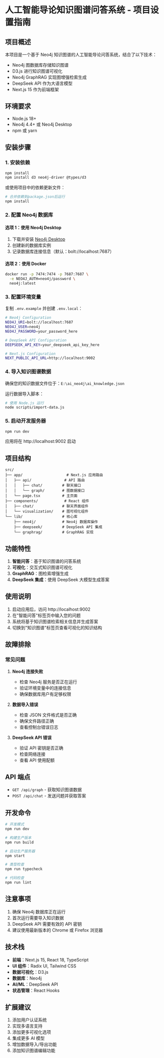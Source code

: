 # 人工智能导论知识图谱问答系统 - 项目设置指南

## 项目概述

本项目是一个基于 Neo4j 知识图谱的人工智能导论问答系统，结合了以下技术：
- Neo4j 图数据库存储知识图谱
- D3.js 进行知识图谱可视化
- Neo4j GraphRAG 实现图增强检索生成
- DeepSeek API 作为大语言模型
- Next.js 15 作为前端框架

## 环境要求

- Node.js 18+ 
- Neo4j 4.4+ 或 Neo4j Desktop
- npm 或 yarn

## 安装步骤

### 1. 安装依赖

```bash
npm install
npm install d3 neo4j-driver @types/d3
```

或使用项目中的依赖更新文件：

```bash
# 合并依赖到package.json后运行
npm install
```

### 2. 配置 Neo4j 数据库

#### 选项 1：使用 Neo4j Desktop
1. 下载并安装 [Neo4j Desktop](https://neo4j.com/download/)
2. 创建新的数据库实例
3. 记录数据库连接信息（默认：bolt://localhost:7687）

#### 选项 2：使用 Docker
```bash
docker run -p 7474:7474 -p 7687:7687 \
  -e NEO4J_AUTH=neo4j/password \
  neo4j:latest
```

### 3. 配置环境变量

复制 `.env.example` 并创建 `.env.local`：

```bash
# Neo4j Configuration
NEO4J_URI=bolt://localhost:7687
NEO4J_USER=neo4j
NEO4J_PASSWORD=your_password_here

# DeepSeek API Configuration
DEEPSEEK_API_KEY=your_deepseek_api_key_here

# Next.js Configuration
NEXT_PUBLIC_API_URL=http://localhost:9002
```

### 4. 导入知识图谱数据

确保您的知识数据文件位于：`E:\ai_neo4j\ai_knowledge.json`

运行数据导入脚本：

```bash
# 使用 Node.js 运行
node scripts/import-data.js
```

### 5. 启动开发服务器

```bash
npm run dev
```

应用将在 http://localhost:9002 启动

## 项目结构

```
src/
├── app/                    # Next.js 应用路由
│   ├── api/               # API 路由
│   │   ├── chat/         # 聊天接口
│   │   └── graph/        # 图数据接口
│   └── page.tsx          # 主页面
├── components/            # React 组件
│   ├── chat/             # 聊天界面组件
│   └── visualization/    # 图可视化组件
└── lib/                  # 核心库
    ├── neo4j/            # Neo4j 数据库操作
    ├── deepseek/         # DeepSeek API 集成
    └── graphrag/         # GraphRAG 实现
```

## 功能特性

1. **智能问答**：基于知识图谱的问答系统
2. **可视化**：交互式知识图谱可视化
3. **GraphRAG**：图检索增强生成
4. **DeepSeek 集成**：使用 DeepSeek 大模型生成答案

## 使用说明

1. 启动应用后，访问 http://localhost:9002
2. 在"智能问答"标签页中输入您的问题
3. 系统将基于知识图谱检索相关信息并生成答案
4. 切换到"知识图谱"标签页查看可视化的知识结构

## 故障排除

### 常见问题

1. **Neo4j 连接失败**
   - 检查 Neo4j 服务是否正在运行
   - 验证环境变量中的连接信息
   - 确保数据库用户有足够权限

2. **数据导入错误**
   - 检查 JSON 文件格式是否正确
   - 确保文件路径正确
   - 查看控制台错误日志

3. **DeepSeek API 错误**
   - 验证 API 密钥是否正确
   - 检查网络连接
   - 查看 API 使用配额

## API 端点

- `GET /api/graph` - 获取知识图谱数据
- `POST /api/chat` - 发送问题并获取答案

## 开发命令

```bash
# 开发模式
npm run dev

# 构建生产版本
npm run build

# 启动生产服务器
npm start

# 类型检查
npm run typecheck

# 代码检查
npm run lint
```

## 注意事项

1. 确保 Neo4j 数据库正在运行
2. 首次运行需要导入知识数据
3. DeepSeek API 需要有效的 API 密钥
4. 建议使用最新版本的 Chrome 或 Firefox 浏览器

## 技术栈

- **前端**：Next.js 15, React 18, TypeScript
- **UI 组件**：Radix UI, Tailwind CSS
- **数据可视化**：D3.js
- **数据库**：Neo4j
- **AI/ML**：DeepSeek API
- **状态管理**：React Hooks

## 扩展建议

1. 添加用户认证系统
2. 实现多语言支持
3. 添加更多可视化选项
4. 集成更多 AI 模型
5. 增加数据导入/导出功能
6. 添加知识图谱编辑功能
